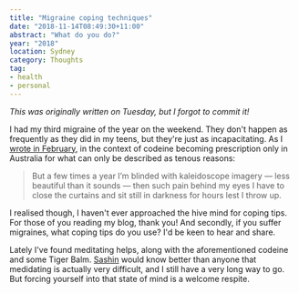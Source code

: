 ```yaml
---
title: "Migraine coping techniques"
date: "2018-11-14T08:49:30+11:00"
abstract: "What do you do?"
year: "2018"
location: Sydney
category: Thoughts
tag:
- health
- personal
---
```

*This was originally written on Tuesday, but I forgot to commit it!*

I had my third migraine of the year on the weekend. They don't happen as frequently as they did in my teens, but they're just as incapacitating. As I [wrote in February], in the context of codeine becoming prescription only in Australia for what can only be described as tenous reasons:

> But a few times a year I’m blinded with kaleidoscope imagery — less beautiful than it sounds — then such pain behind my eyes I have to close the curtains and sit still in darkness for hours lest I throw up.

I realised though, I haven't ever approached the hive mind for coping tips. For those of you reading my blog, thank you! And secondly, if you suffer migraines, what coping tips do you use? I'd be keen to hear and share.

Lately I've found meditating helps, along with the aforementioned codeine and some Tiger Balm. [Sashin] would know better than anyone that medidating is actually very difficult, and I still have a very long way to go. But forcing yourself into that state of mind is a welcome respite.

[wrote in February]: https://rubenerd.com/codeine-in-australia/ "Rubenerd: Codeine in Australia"
[Sashin]: https://sashinexists.com/

